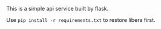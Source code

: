This is a simple api service built by flask.

Use `pip install -r requirements.txt` to restore libera first. 
